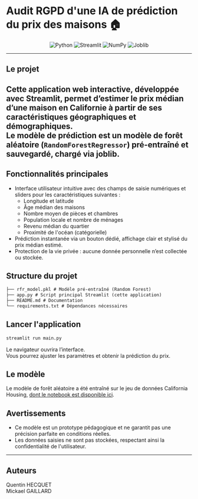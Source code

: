 # Audit RGPD d'une IA de prédiction du prix des maisons 🏠<!-- <a href="../../"><img align="right" src="https://upload.wikimedia.org/wikipedia/commons/5/5d/JetBrains_PyCharm_Product_Logo.svg" alt="PyCharm" height="64px"></a> -->

<div align="center">

![Python](https://img.shields.io/badge/python-3.13-blue?style=flat&logo=python&logoColor=ffd43b) 
![Streamlit](https://img.shields.io/badge/Streamlit-Data_App-FF4B4B?style=flat&logo=streamlit&logoColor=white) 
![NumPy](https://img.shields.io/badge/NumPy-1.25-blue?style=flat&logo=NumPy&logoColor=white) 
![Joblib](https://img.shields.io/badge/Joblib-Model_Loading-0078D4?style=flat) 
<!-- ![MIT License](https://img.shields.io/badge/License-MIT-blue.svg)  -->

</div><hr>

## **Le projet**
Cette application web interactive, développée avec **Streamlit**, permet d’estimer le prix médian d’une maison en Californie à partir de ses caractéristiques géographiques et démographiques.  
Le modèle de prédiction est un modèle de forêt aléatoire (`RandomForestRegressor`) pré-entraîné et sauvegardé, chargé via **joblib**.
---
## Fonctionnalités principales
* Interface utilisateur intuitive avec des champs de saisie numériques et sliders pour les caractéristiques suivantes :
  * Longitude et latitude  
  * Âge médian des maisons  
  * Nombre moyen de pièces et chambres  
  * Population locale et nombre de ménages  
  * Revenu médian du quartier  
  * Proximité de l'océan (catégorielle)  
* Prédiction instantanée via un bouton dédié, affichage clair et stylisé du prix médian estimé.
* Protection de la vie privée : aucune donnée personnelle n’est collectée ou stockée.
## Structure du projet
```txt
├── rfr_model.pkl # Modèle pré-entraîné (Random Forest)
├── app.py # Script principal Streamlit (cette application)
├── README.md # Documentation
└── requirements.txt # Dépendances nécessaires
```
## Lancer l'application
```bash
streamlit run main.py
```
Le navigateur ouvrira l’interface.  
Vous pourrez ajuster les paramètres et obtenir la prédiction du prix.
## **Le modèle**
Le modèle de forêt aléatoire a été entraîné sur le jeu de données California Housing, [dont le notebook est disponible ici](https://github.com/MiKL5/machineLearning/blob/master/projects/house).
## **Avertissements**
* Ce modèle est un prototype pédagogique et ne garantit pas une précision parfaite en conditions réelles.
* Les données saisies ne sont pas stockées, respectant ainsi la confidentialité de l'utilisateur.
___
## Auteurs
Quentin HECQUET  
Mickael GAILLARD